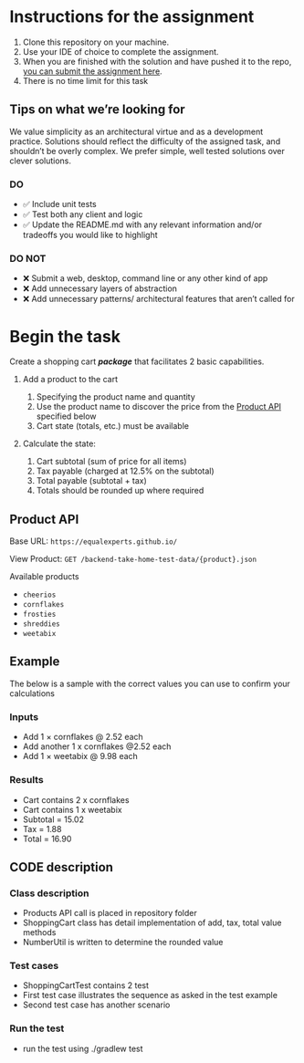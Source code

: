 # Instructions for the assignment

1. Clone this repository on your machine.
1. Use your IDE of choice to complete the assignment.
1. When you are finished with the solution and have pushed it to the repo, [you can submit the assignment here](https://app.snapcode.review/submission_links/728bb210-ba10-480e-809f-52b4f9f87f74).
1. There is no time limit for this task

## Tips on what we’re looking for

We value simplicity as an architectural virtue and as a development practice. Solutions should reflect the difficulty of the assigned task, and shouldn’t be overly complex. We prefer simple, well tested solutions over clever solutions. 

### DO

* ✅ Include unit tests
* ✅ Test both any client and logic
* ✅ Update the README.md with any relevant information and/or tradeoffs you would like to highlight

### DO NOT

* ❌ Submit a web, desktop, command line or any other kind of app
* ❌ Add unnecessary layers of abstraction
* ❌ Add unnecessary patterns/ architectural features that aren’t called for

# Begin the task

Create a shopping cart ***package*** that facilitates 2 basic capabilities.

1. Add a product to the cart
   1. Specifying the product name and quantity
   2. Use the product name to discover the price from the [Product API](#product-api) specified below
   3. Cart state (totals, etc.) must be available

2. Calculate the state:
   1. Cart subtotal (sum of price for all items)
   2. Tax payable (charged at 12.5% on the subtotal)
   3. Total payable (subtotal + tax)
   4. Totals should be rounded up where required

## Product API

Base URL: `https://equalexperts.github.io/`

View Product: `GET /backend-take-home-test-data/{product}.json`

Available products
* `cheerios`
* `cornflakes`
* `frosties`
* `shreddies`
* `weetabix`

## Example
The below is a sample with the correct values you can use to confirm your calculations

### Inputs
* Add 1 × cornflakes @ 2.52 each
* Add another 1 x cornflakes @2.52 each
* Add 1 × weetabix @ 9.98 each
  
### Results  
* Cart contains 2 x cornflakes
* Cart contains 1 x weetabix
* Subtotal = 15.02
* Tax = 1.88
* Total = 16.90


## CODE description

### Class description
* Products API call is placed in repository folder
* ShoppingCart class has detail implementation of add, tax, total value methods
* NumberUtil is written to determine the rounded value

### Test cases
* ShoppingCartTest contains 2 test 
* First test case illustrates the sequence as asked in the test example
* Second test case has another scenario

### Run the test
* run the test using ./gradlew test